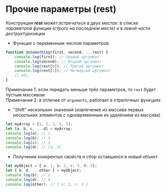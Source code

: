# Прочие параметры (rest)

*Конструкция **rest** может встречаться в двух местах: в списке параметров функции (строго на последнем месте) и в левой части деструктуризации*

+ Функция с переменным числом параметров
```javascript
function doSomething(first, second, ...rest) {
    console.log(first); // Первый аргумент
    console.log(second); // Второй аргумент
    console.log(rest[0]); // Третий аргумент
    console.log(rest[1]); // Четвертый аргумент
    // etc.
}
``` 
Примечание 1: если передать меньше трёх параметров, то `rest` будет пустым массивом  
Примечание 2: в отличие от `arguments`, работает в стрелочных функциях

+ "Shift" нескольких значений (извлечение из массива первых нескольких элементов с одновременным их удалением из массива)
```javascript
let myArray = [1, 2, 3, 4, 5];
let [a, b, c, ...d] = myArray;
console.log(a); // 1
console.log(b); // 2
console.log(c); // 3
console.log(d); // [4, 5]
```

+ Получение конкрентых свойств и сбор оставшихся в новый объект
```javascript
let myObject = { a: 1, b: 2, c: 3, d: 4};
let { b, d, ...other } = myObject;
console.log(b); // 2
console.log(d); // 4
console.log(other); // { a: 1, c: 3 }
```

